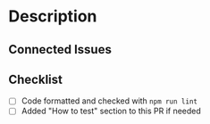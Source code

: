 # Description
<!-- 
    A brief description of what the PR does/changes.
    Use active voice and present tense, e.g., This commit fixes ...
-->

## Connected Issues
<!--
    A DevRev issue(s) link (https://app.devrev.ai/devrev/works/ISS-00000) or `no-work-item`.
    Only dependency updates don't need a work item, all others should have one.
-->

## Checklist
<!-- - [ ] Tests added/updated and ran `npm run test` -->
- [ ] Code formatted and checked with `npm run lint`
- [ ] Added "How to test" section to this PR if needed
